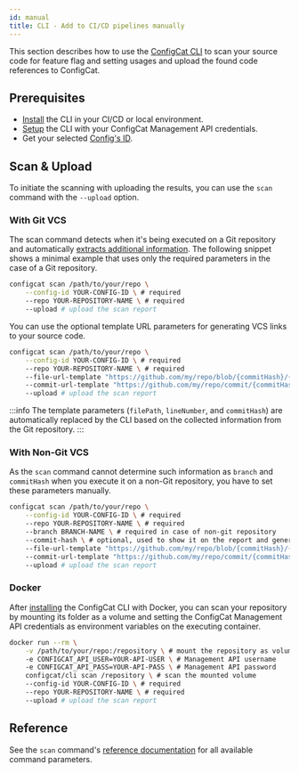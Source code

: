 ```yaml
---
id: manual
title: CLI - Add to CI/CD pipelines manually
---
```


This section describes how to use the [ConfigCat CLI](/docs/advanced/cli)
to scan your source code for feature flag and setting usages and upload the found code references to ConfigCat.

## Prerequisites

- [Install](/docs/advanced/cli#installation) the CLI in your CI/CD or local environment.
- [Setup](/docs/advanced/cli#setup) the CLI with your ConfigCat Management API credentials.
- Get your selected [Config's ID](/docs/advanced/code-references#config-id).

## Scan & Upload

To initiate the scanning with uploading the results, you can use the `scan` command with the `--upload` option.

### With Git VCS

The scan command detects when it's being executed on a Git repository and automatically [extracts additional information](/docs/advanced/code-references#scanning-git-repositories).
The following snippet shows a minimal example that uses only the required parameters in the case of a Git repository.

```bash
configcat scan /path/to/your/repo \
    --config-id YOUR-CONFIG-ID \ # required
    --repo YOUR-REPOSITORY-NAME \ # required
    --upload # upload the scan report
```

You can use the optional template URL parameters for generating VCS links to your source code.

```bash
configcat scan /path/to/your/repo \
    --config-id YOUR-CONFIG-ID \ # required
    --repo YOUR-REPOSITORY-NAME \ # required
    --file-url-template "https://github.com/my/repo/blob/{commitHash}/{filePath}#L{lineNumber}" \ # optional, used to generate VCS file links
    --commit-url-template "https://github.com/my/repo/commit/{commitHash}" \ # optional, used to generate VCS commit links
    --upload # upload the scan report
```

:::info
The template parameters (`filePath`, `lineNumber`, and `commitHash`) are automatically replaced by the CLI based on the
collected information from the Git repository.
:::

### With Non-Git VCS

As the `scan` command cannot determine such information as `branch` and `commitHash` when you execute it on a non-Git repository, you have to set these parameters manually.

```bash
configcat scan /path/to/your/repo \
    --config-id YOUR-CONFIG-ID \ # required
    --repo YOUR-REPOSITORY-NAME \ # required
    --branch BRANCH-NAME \ # required in case of non-git repository
    --commit-hash \ # optional, used to show it on the report and generate commit links
    --file-url-template "https://github.com/my/repo/blob/{commitHash}/{filePath}#L{lineNumber}" \ # optional, used to generate VCS file links
    --commit-url-template "https://github.com/my/repo/commit/{commitHash}" \ # optional, used to generate VCS commit links
    --upload # upload the scan report
```

### Docker

After [installing](/docs/advanced/cli#installation) the ConfigCat CLI with Docker, you can scan your repository by mounting its folder as a volume and setting the ConfigCat Management API credentials as environment variables on the executing container.

```bash
docker run --rm \
    -v /path/to/your/repo:/repository \ # mount the repository as volume
    -e CONFIGCAT_API_USER=YOUR-API-USER \ # Management API username
    -e CONFIGCAT_API_PASS=YOUR-API-PASS \ # Management API password
    configcat/cli scan /repository \ # scan the mounted volume
    --config-id YOUR-CONFIG-ID \ # required
    --repo YOUR-REPOSITORY-NAME \ # required
    --upload # upload the scan report
```

## Reference

See the `scan` command's <a target="_blank" href="https://configcat.github.io/cli/configcat-scan.html">reference documentation</a> for all available command parameters.
